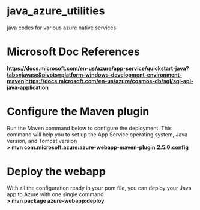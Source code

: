 # java_azure_utilities
java codes for various azure native services <br>

# Microsoft Doc References
<b>https://docs.microsoft.com/en-us/azure/app-service/quickstart-java?tabs=javase&pivots=platform-windows-development-environment-maven </b>
<b>https://docs.microsoft.com/en-us/azure/cosmos-db/sql/sql-api-java-application</b>


# Configure the Maven plugin
Run the Maven command below to configure the deployment. This command will help you to set up the App Service operating system, Java version, and Tomcat version <br>
<b>> mvn com.microsoft.azure:azure-webapp-maven-plugin:2.5.0:config</b>

# Deploy the webapp
With all the configuration ready in your pom file, you can deploy your Java app to Azure with one single command<br>
<b>> mvn package azure-webapp:deploy</b>
